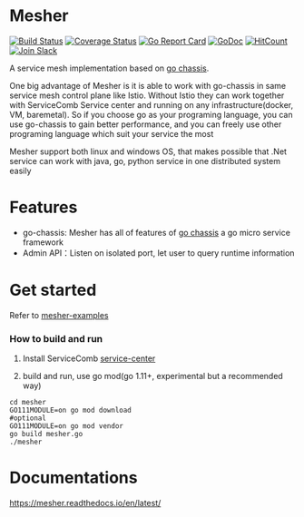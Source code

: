 # Mesher

[![Build Status](https://travis-ci.org/go-chassis/mesher.svg?branch=master)](https://travis-ci.org/go-chassis/mesher) [![Coverage Status](https://coveralls.io/repos/github/go-chassis/mesher/badge.svg?branch=master)](https://coveralls.io/github/go-chassis/mesher?branch=master) [![Go Report Card](https://goreportcard.com/badge/github.com/go-chassis/mesher)](https://goreportcard.com/report/github.com/go-chassis/mesher) [![GoDoc](https://godoc.org/github.com/go-chassis/mesher?status.svg)](https://godoc.org/github.com/go-chassis/mesher) [![HitCount](http://hits.dwyl.io/go-chassis/mesher.svg)](http://hits.dwyl.io/go-chassis/mesher) [![Join Slack](https://img.shields.io/badge/Join-Slack-orange.svg)](https://join.slack.com/t/go-chassis/shared_invite/enQtMzk0MzAyMjEzNzEyLTRjOWE3NzNmN2IzOGZhMzZkZDFjODM1MDc5ZWI0YjcxYjM1ODNkY2RkNmIxZDdlOWI3NmQ0MTg3NzBkNGExZGU)

A service mesh implementation based on [go chassis](https://github.com/go-chassis/go-chassis).

One big advantage of Mesher is it is able to 
work with go-chassis in same service mesh control plane like Istio. Without Istio they can work 
together with ServiceComb Service center and running on any infrastructure(docker, VM, baremetal). 
So if you choose go as your programing language, you can use go-chassis to gain better performance, and you can freely use 
other programing language which suit your service the most

Mesher support both linux and windows OS, 
that makes possible that .Net service can work with java, go, python service in one distributed system easily

# Features
- go-chassis: Mesher has all of features of [go chassis](https://github.com/go-chassis/go-chassis)
a go micro service framework
- Admin API：Listen on isolated port, let user to query runtime information 


# Get started
Refer to [mesher-examples](https://github.com/go-chassis/mesher-examples)

### How to build and run

1. Install ServiceComb [service-center](https://github.com/ServiceComb/service-center/releases)

2. build and run, use go mod(go 1.11+, experimental but a recommended way)
```shell
cd mesher
GO111MODULE=on go mod download
#optional
GO111MODULE=on go mod vendor
go build mesher.go
./mesher
```

# Documentations

https://mesher.readthedocs.io/en/latest/
